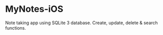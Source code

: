 # MyNotes-iOS
Note taking app using SQLite 3 database. Create, update, delete &amp; search functions.
